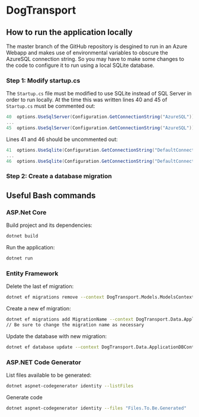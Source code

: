 # DogTransport

## How to run the application locally

The master branch of the GitHub repository is desgined to run in an Azure Webapp and makes use of environmental variables to obscure the AzureSQL connection string. So you may have to make some changes to the code to configure it to run using a local SQLite database.

### Step 1: Modify startup.cs

The `Startup.cs` file must be modified to use SQLite instead of SQL Server in order to run locally. At the time this was written lines 40 and 45 of `Startup.cs` must be commented out:

```c#
40  options.UseSqlServer(Configuration.GetConnectionString("AzureSQL")));  
...
45  options.UseSqlServer(Configuration.GetConnectionString("AzureSQL")));
```

Lines 41 and 46 should be uncommented out:
```c#
41  options.UseSqlite(Configuration.GetConnectionString("DefaultConnection")));
...
46  options.UseSqlite(Configuration.GetConnectionString("DefaultConnection")));
```

### Step 2: Create a database migration



## Useful Bash commands

### ASP.Net Core

Build project and its dependencies:
```bash
dotnet build
```

Run the application:
```bash
dotnet run
```

### Entity Framework

Delete the last ef migration:
```bash
dotnet ef migrations remove --context DogTransport.Models.ModelsContext
```

Create a new ef migration:
```bash
dotnet ef migrations add MigrationName --context DogTransport.Data.ApplicationDBContext
// Be sure to change the migration name as necessary
```

Update the database with new migration:
```bash
dotnet ef database update --context DogTransport.Data.ApplicationDBContext
```

### ASP.NET Code Generator

List files available to be generated:
```bash
dotnet aspnet-codegenerator identity --listFiles
```

Generate code
```bash
dotnet aspnet-codegenerator identity --files "Files.To.Be.Generated"
```